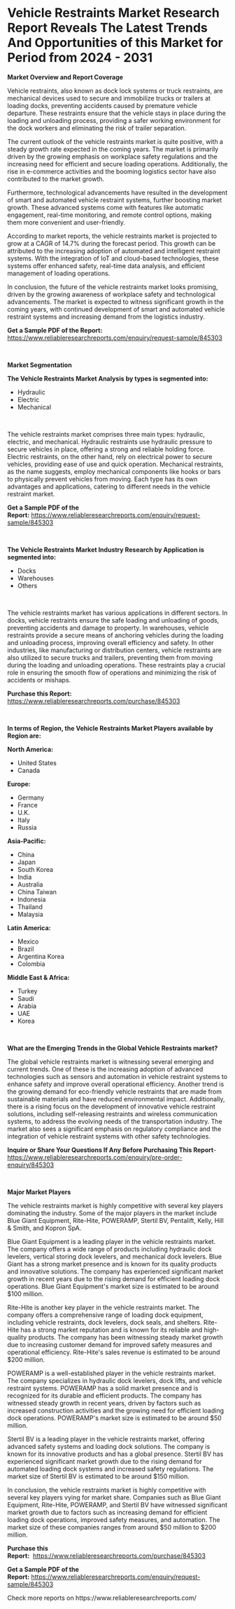 <p><h1>Vehicle Restraints Market Research Report Reveals The Latest Trends And Opportunities of this Market for Period from 2024 - 2031</h1></p><p><strong>Market Overview and Report Coverage</strong></p>
<p><p>Vehicle restraints, also known as dock lock systems or truck restraints, are mechanical devices used to secure and immobilize trucks or trailers at loading docks, preventing accidents caused by premature vehicle departure. These restraints ensure that the vehicle stays in place during the loading and unloading process, providing a safer working environment for the dock workers and eliminating the risk of trailer separation.</p><p>The current outlook of the vehicle restraints market is quite positive, with a steady growth rate expected in the coming years. The market is primarily driven by the growing emphasis on workplace safety regulations and the increasing need for efficient and secure loading operations. Additionally, the rise in e-commerce activities and the booming logistics sector have also contributed to the market growth.</p><p>Furthermore, technological advancements have resulted in the development of smart and automated vehicle restraint systems, further boosting market growth. These advanced systems come with features like automatic engagement, real-time monitoring, and remote control options, making them more convenient and user-friendly.</p><p>According to market reports, the vehicle restraints market is projected to grow at a CAGR of 14.7% during the forecast period. This growth can be attributed to the increasing adoption of automated and intelligent restraint systems. With the integration of IoT and cloud-based technologies, these systems offer enhanced safety, real-time data analysis, and efficient management of loading operations.</p><p>In conclusion, the future of the vehicle restraints market looks promising, driven by the growing awareness of workplace safety and technological advancements. The market is expected to witness significant growth in the coming years, with continued development of smart and automated vehicle restraint systems and increasing demand from the logistics industry.</p></p>
<p><strong>Get a Sample PDF of the Report:</strong> <a href="https://www.reliableresearchreports.com/enquiry/request-sample/845303">https://www.reliableresearchreports.com/enquiry/request-sample/845303</a></p>
<p>&nbsp;</p>
<p><strong>Market Segmentation</strong></p>
<p><strong>The Vehicle Restraints Market Analysis by types is segmented into:</strong></p>
<p><ul><li>Hydraulic</li><li>Electric</li><li>Mechanical</li></ul></p>
<p>&nbsp;</p>
<p><p>The vehicle restraints market comprises three main types: hydraulic, electric, and mechanical. Hydraulic restraints use hydraulic pressure to secure vehicles in place, offering a strong and reliable holding force. Electric restraints, on the other hand, rely on electrical power to secure vehicles, providing ease of use and quick operation. Mechanical restraints, as the name suggests, employ mechanical components like hooks or bars to physically prevent vehicles from moving. Each type has its own advantages and applications, catering to different needs in the vehicle restraint market.</p></p>
<p><strong>Get a Sample PDF of the Report:</strong>&nbsp;<a href="https://www.reliableresearchreports.com/enquiry/request-sample/845303">https://www.reliableresearchreports.com/enquiry/request-sample/845303</a></p>
<p>&nbsp;</p>
<p><strong>The Vehicle Restraints Market Industry Research by Application is segmented into:</strong></p>
<p><ul><li>Docks</li><li>Warehouses</li><li>Others</li></ul></p>
<p>&nbsp;</p>
<p><p>The vehicle restraints market has various applications in different sectors. In docks, vehicle restraints ensure the safe loading and unloading of goods, preventing accidents and damage to property. In warehouses, vehicle restraints provide a secure means of anchoring vehicles during the loading and unloading process, improving overall efficiency and safety. In other industries, like manufacturing or distribution centers, vehicle restraints are also utilized to secure trucks and trailers, preventing them from moving during the loading and unloading operations. These restraints play a crucial role in ensuring the smooth flow of operations and minimizing the risk of accidents or mishaps.</p></p>
<p><strong>Purchase this Report:</strong>&nbsp; <a href="https://www.reliableresearchreports.com/purchase/845303">https://www.reliableresearchreports.com/purchase/845303</a></p>
<p>&nbsp;</p>
<p><strong>In terms of Region, the Vehicle Restraints Market Players available by Region are:</strong></p>
<p>
    <p> <strong> North America: </strong>
        <ul>
            <li>United States</li>
            <li>Canada</li>
        </ul>
        </p> 
    <p> <strong> Europe: </strong>
        <ul>
            <li>Germany</li>
            <li>France</li>
            <li>U.K.</li>
            <li>Italy</li>
            <li>Russia</li>
        </ul>
        </p> 
    <p> <strong> Asia-Pacific: </strong>
        <ul>
            <li>China</li>
            <li>Japan</li>
            <li>South Korea</li>
            <li>India</li>
            <li>Australia</li>
            <li>China Taiwan</li>
            <li>Indonesia</li>
            <li>Thailand</li>
            <li>Malaysia</li>
        </ul>
        </p> 
    <p> <strong> Latin America: </strong>
        <ul>
            <li>Mexico</li>
            <li>Brazil</li>
            <li>Argentina Korea</li>
            <li>Colombia</li>
        </ul>
        </p> 
    <p> <strong> Middle East & Africa: </strong>
        <ul>
            <li>Turkey</li>
            <li>Saudi</li>
            <li>Arabia</li>
            <li>UAE</li>
            <li>Korea</li>
        </ul>
    </p>
    </p>
<p>&nbsp;</p>
<p><strong>What are the Emerging Trends in the Global Vehicle Restraints market?</strong></p>
<p><p>The global vehicle restraints market is witnessing several emerging and current trends. One of these is the increasing adoption of advanced technologies such as sensors and automation in vehicle restraint systems to enhance safety and improve overall operational efficiency. Another trend is the growing demand for eco-friendly vehicle restraints that are made from sustainable materials and have reduced environmental impact. Additionally, there is a rising focus on the development of innovative vehicle restraint solutions, including self-releasing restraints and wireless communication systems, to address the evolving needs of the transportation industry. The market also sees a significant emphasis on regulatory compliance and the integration of vehicle restraint systems with other safety technologies.</p></p>
<p><strong>Inquire or Share Your Questions If Any Before Purchasing This Report</strong>- <a href="https://www.reliableresearchreports.com/enquiry/pre-order-enquiry/845303">https://www.reliableresearchreports.com/enquiry/pre-order-enquiry/845303</a></p>
<p>&nbsp;</p>
<p><strong>Major Market Players</strong></p>
<p><p>The vehicle restraints market is highly competitive with several key players dominating the industry. Some of the major players in the market include Blue Giant Equipment, Rite-Hite, POWERAMP, Stertil BV, Pentalift, Kelly, Hill & Smith, and Kopron SpA.</p><p>Blue Giant Equipment is a leading player in the vehicle restraints market. The company offers a wide range of products including hydraulic dock levelers, vertical storing dock levelers, and mechanical dock levelers. Blue Giant has a strong market presence and is known for its quality products and innovative solutions. The company has experienced significant market growth in recent years due to the rising demand for efficient loading dock operations. Blue Giant Equipment's market size is estimated to be around $100 million.</p><p>Rite-Hite is another key player in the vehicle restraints market. The company offers a comprehensive range of loading dock equipment, including vehicle restraints, dock levelers, dock seals, and shelters. Rite-Hite has a strong market reputation and is known for its reliable and high-quality products. The company has been witnessing steady market growth due to increasing customer demand for improved safety measures and operational efficiency. Rite-Hite's sales revenue is estimated to be around $200 million.</p><p>POWERAMP is a well-established player in the vehicle restraints market. The company specializes in hydraulic dock levelers, dock lifts, and vehicle restraint systems. POWERAMP has a solid market presence and is recognized for its durable and efficient products. The company has witnessed steady growth in recent years, driven by factors such as increased construction activities and the growing need for efficient loading dock operations. POWERAMP's market size is estimated to be around $50 million.</p><p>Stertil BV is a leading player in the vehicle restraints market, offering advanced safety systems and loading dock solutions. The company is known for its innovative products and has a global presence. Stertil BV has experienced significant market growth due to the rising demand for automated loading dock systems and increased safety regulations. The market size of Stertil BV is estimated to be around $150 million.</p><p>In conclusion, the vehicle restraints market is highly competitive with several key players vying for market share. Companies such as Blue Giant Equipment, Rite-Hite, POWERAMP, and Stertil BV have witnessed significant market growth due to factors such as increasing demand for efficient loading dock operations, improved safety measures, and automation. The market size of these companies ranges from around $50 million to $200 million.</p></p>
<p><strong>Purchase this Report:</strong>&nbsp;&nbsp;<a href="https://www.reliableresearchreports.com/purchase/845303">https://www.reliableresearchreports.com/purchase/845303</a></p>
<p></p>
<p><strong>Get a Sample PDF of the Report:</strong>&nbsp;<a href="https://www.reliableresearchreports.com/enquiry/request-sample/845303">https://www.reliableresearchreports.com/enquiry/request-sample/845303</a></p>
<p>Check more reports on https://www.reliableresearchreports.com/</p>